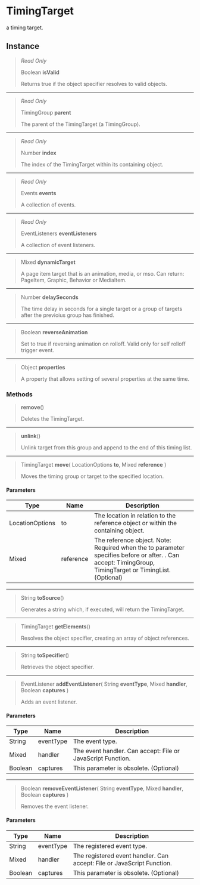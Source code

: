 # TimingTarget
a timing target.

## Instance
> *Read Only* 
> 
> Boolean **isValid** 
>
> Returns true if the object specifier resolves to valid objects.
*** 
> *Read Only* 
> 
> TimingGroup **parent** 
>
> The parent of the TimingTarget (a TimingGroup).
*** 
> *Read Only* 
> 
> Number **index** 
>
> The index of the TimingTarget within its containing object.
*** 
> *Read Only* 
> 
> Events **events** 
>
> A collection of events.
*** 
> *Read Only* 
> 
> EventListeners **eventListeners** 
>
> A collection of event listeners.
*** 
> Mixed **dynamicTarget** 
>
> A page item target that is an animation, media, or mso. Can return: PageItem, Graphic, Behavior or MediaItem.
*** 
> Number **delaySeconds** 
>
> The time delay in seconds for a single target or a group of targets after the previoius group has finished.
*** 
> Boolean **reverseAnimation** 
>
> Set to true if reversing animation on rolloff. Valid only for self rolloff trigger event.
*** 
> Object **properties** 
>
> A property that allows setting of several properties at the same time.

### Methods
> **remove**()
> 
> Deletes the TimingTarget.
*** 
> **unlink**()
> 
> Unlink target from this group and append to the end of this timing list.
*** 
> TimingTarget **move**( LocationOptions **to**, Mixed **reference** )
> 
> Moves the timing group or target to the specified location.
#### Parameters
| Type | Name | Description |
|---|---|---|
| LocationOptions | to | The location in relation to the reference object or within the containing object. |
| Mixed | reference | The reference object. Note: Required when the to parameter specifies before or after. . Can accept: TimingGroup, TimingTarget or TimingList. (Optional) |

*** 
> String **toSource**()
> 
> Generates a string which, if executed, will return the TimingTarget.
*** 
> TimingTarget **getElements**()
> 
> Resolves the object specifier, creating an array of object references.
*** 
> String **toSpecifier**()
> 
> Retrieves the object specifier.
*** 
> EventListener **addEventListener**( String **eventType**, Mixed **handler**, Boolean **captures** )
> 
> Adds an event listener.
#### Parameters
| Type | Name | Description |
|---|---|---|
| String | eventType | The event type. |
| Mixed | handler | The event handler. Can accept: File or JavaScript Function. |
| Boolean | captures | This parameter is obsolete. (Optional) |

*** 
> Boolean **removeEventListener**( String **eventType**, Mixed **handler**, Boolean **captures** )
> 
> Removes the event listener.
#### Parameters
| Type | Name | Description |
|---|---|---|
| String | eventType | The registered event type. |
| Mixed | handler | The registered event handler. Can accept: File or JavaScript Function. |
| Boolean | captures | This parameter is obsolete. (Optional) |


